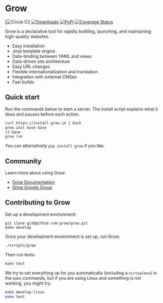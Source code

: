 # Grow

[![Circle CI](https://circleci.com/gh/grow/grow.png?style=shield)]
[![Downloads](https://img.shields.io/github/downloads/grow/grow/total.svg)](https://github.com/grow/grow/releases)
[![PyPi](https://img.shields.io/pypi/v/grow.svg)](https://pypi.python.org/pypi/grow)
[![Coverage Status](https://coveralls.io/repos/github/grow/grow/badge.svg?branch=master)](https://coveralls.io/github/grow/grow?branch=master)

Grow is a declarative tool for rapidly building, launching, and maintaining high-quality websites.

- Easy installation
- Jinja template engine
- Data-binding between YAML and views
- Data-driven site architecture
- Easy URL changes
- Flexible internationalization and translation
- Integration with external CMSes
- Fast builds

## Quick start

Run the commands below to start a server. The install script explains what
it does and pauses before each action.

```bash
curl https://install.grow.io | bash
grow init base base
cd base
grow run
```

You can alternatively `pip install grow` if you like.

## Community

Learn more about using Grow:

- [Grow Documentation](https://grow.io/docs)
- [Grow Google Group](https://groups.google.com/forum/#!forum/growsdk)

## Contributing to Grow

Set up a development environment:

```
git clone git@github.com:grow/grow.git
make develop
```

Once your development environment is set up, run Grow:

```bash
./scripts/grow
```

Then run tests:

```bash
make test
```

We try to set everything up for you automatically (including a `virtualenv`) in
the `make` commands, but if you are using Linux and something is not working,
you might try:

```bash
make develop-linux
make test
```
